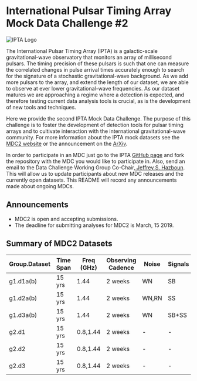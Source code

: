 # International Pulsar Timing Array Mock Data Challenge \#2

![IPTA Logo](../master/images/ipta_logo.png)

The International Pulsar Timing Array (IPTA) is a galactic-scale gravitational-wave observatory that monitors an array of millisecond pulsars. The timing precision of these pulsars is such that one can measure the correlated changes in pulse arrival times accurately enough to search for the signature of a stochastic gravitational-wave background. As we add more pulsars to the array, and extend the length of our dataset, we are able to observe at ever lower gravitational-wave frequencies. As our dataset matures we are approaching a regime where a detection is expected, and therefore testing current data analysis tools is crucial, as is the development of new tools and techniques.

Here we provide the second IPTA Mock Data Challenge. The purpose of this challenge is to foster the development of detection tools for pulsar timing arrays and to cultivate interaction with the international gravitational-wave community. For more information about the IPTA mock datasets see the
<a href="https://ipta.github.io/mock_data_challenge/">MDC2 website</a> or the announcement on the <a href="https://ipta.github.io/mock_data_challenge/">ArXiv</a>.

In order to participate in an MDC just go to the IPTA <a href="https://github.com/ipta/">GitHub page</a> and fork the repository with the MDC you would like to participate in. Also, send an email to the Data Challenge Working Group Co-Chair,<a href="mailto:hazboun@uw.edu"> Jeffrey S. Hazboun</a>. This will allow us to update participants about new MDC releases and the currently open datasets. This README will record any announcements made about ongoing MDCs.

Announcements
-------------

  * MDC2 is open and accepting submissions.
  * The deadline for submitting analyses for MDC2 is March, 15 2019.

Summary of MDC2 Datasets
------------------------

|Group.Dataset   | Time Span | Freq (GHz)  | Observing Cadence |  Noise | Signals  |
|---|---|---|---|---|---|
|g1.d1a(b) | 15 yrs | 1.44  | 2 weeks | WN | SB|
|g1.d2a(b) | 15 yrs | 1.44  | 2 weeks | WN,RN | SS |
|g1.d3a(b) | 15 yrs | 1.44  | 2 weeks | WN | SB+SS|
|g2.d1 | 15 yrs | 0.8,1.44  | 2 weeks | - | - |
|g2.d2 | 15 yrs | 0.8,1.44  | 2 weeks | - | - |
|g2.d3 | 15 yrs | 0.8,1.44  | 2 weeks | - | - |

